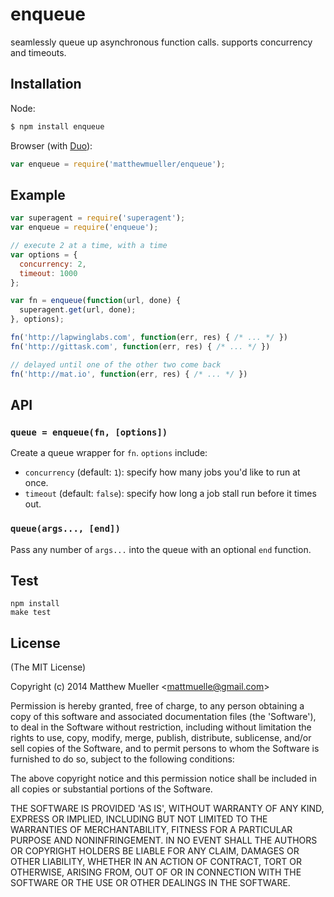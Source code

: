 
# enqueue

  seamlessly queue up asynchronous function calls. supports concurrency and timeouts.

## Installation

Node:

```bash
$ npm install enqueue
```

Browser (with [Duo](https://github.com/duojs/duo)):

```js
var enqueue = require('matthewmueller/enqueue');
```

## Example

```js
var superagent = require('superagent');
var enqueue = require('enqueue');

// execute 2 at a time, with a time
var options = {
  concurrency: 2,
  timeout: 1000
};

var fn = enqueue(function(url, done) {
  superagent.get(url, done);
}, options);

fn('http://lapwinglabs.com', function(err, res) { /* ... */ })
fn('http://gittask.com', function(err, res) { /* ... */ })

// delayed until one of the other two come back
fn('http://mat.io', function(err, res) { /* ... */ })
```

## API

### `queue = enqueue(fn, [options])`

Create a queue wrapper for `fn`. `options` include:

- `concurrency` (default: `1`): specify how many jobs you'd like to run at once.
- `timeout` (default: `false`): specify how long a job stall run before it times out.

### `queue(args..., [end])`

Pass any number of `args...` into the queue with an optional `end` function.

## Test

```
npm install
make test
```

## License

(The MIT License)

Copyright (c) 2014 Matthew Mueller &lt;mattmuelle@gmail.com&gt;

Permission is hereby granted, free of charge, to any person obtaining
a copy of this software and associated documentation files (the
'Software'), to deal in the Software without restriction, including
without limitation the rights to use, copy, modify, merge, publish,
distribute, sublicense, and/or sell copies of the Software, and to
permit persons to whom the Software is furnished to do so, subject to
the following conditions:

The above copyright notice and this permission notice shall be
included in all copies or substantial portions of the Software.

THE SOFTWARE IS PROVIDED 'AS IS', WITHOUT WARRANTY OF ANY KIND,
EXPRESS OR IMPLIED, INCLUDING BUT NOT LIMITED TO THE WARRANTIES OF
MERCHANTABILITY, FITNESS FOR A PARTICULAR PURPOSE AND NONINFRINGEMENT.
IN NO EVENT SHALL THE AUTHORS OR COPYRIGHT HOLDERS BE LIABLE FOR ANY
CLAIM, DAMAGES OR OTHER LIABILITY, WHETHER IN AN ACTION OF CONTRACT,
TORT OR OTHERWISE, ARISING FROM, OUT OF OR IN CONNECTION WITH THE
SOFTWARE OR THE USE OR OTHER DEALINGS IN THE SOFTWARE.
